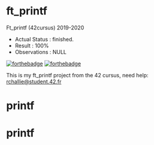 # ft_printf
Ft_printf (42cursus) 2019-2020

- Actual Status : finished.
- Result        : 100%
- Observations : NULL

[![forthebadge](https://forthebadge.com/images/badges/made-with-c.svg)](https://forthebadge.com)
[![forthebadge](https://forthebadge.com/images/badges/built-with-love.svg)](https://forthebadge.com)

This is my ft_printf project from the 42 cursus,
need help:
rchallie@student.42.fr
# printf
# printf
